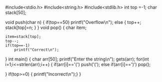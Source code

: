 #include<stdio.h>
#include<string.h>
#include<stdlib.h>
int top =-1;
char stack[50];

void push(char n)
{
    if(top==50)
        printf("Overflow\n");
    else
    {
        top++;
        stack[top]=n;
    }
}
void pop()
{
    char item;



    item=stack[top];
    top--;
    if(top==-1)
        printf("Correct\n");

}
int main()
{
    char arr[50];
    printf("Enter  the string\n");
    gets(arr);
    for(int i=1;i<=strlen(arr);i++)
    {
        if(arr[i]=='(')
            push('(');
        else if(arr[i]==')')
            pop();


}
if(top>=0)
     {
         printf("Incorrect\n");}
}
